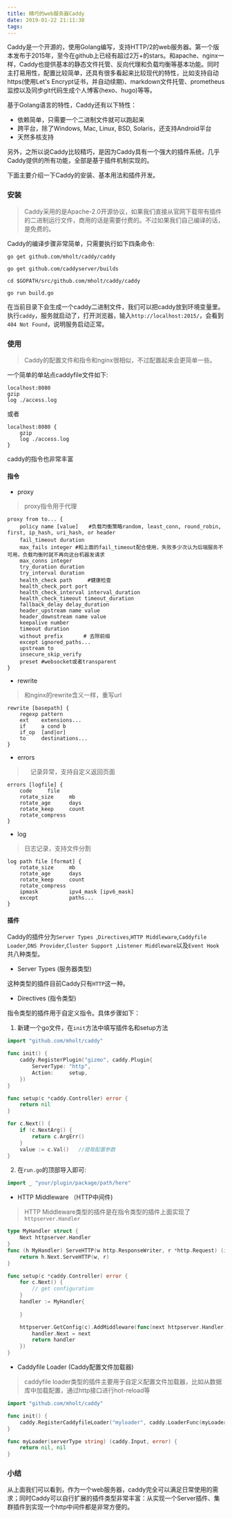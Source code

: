 ```yaml
---
title: 精巧的web服务器Caddy
date: 2019-01-22 21:11:38
tags:
---
```


Caddy是一个开源的，使用Golang编写，支持HTTP/2的web服务器。第一个版本发布于2015年，至今在github上已经有超过2万+的stars。和apache、nginx一样，Caddy也提供基本的静态文件托管、反向代理和负载均衡等基本功能。同时主打易用性，配置比较简单，还具有很多看起来比较现代的特性，比如支持自动https(使用Let's Encrypt证书，并自动续期)、markdown文件托管、prometheus监控以及同步git代码生成个人博客(hexo、hugo)等等。

基于Golang语言的特性，Caddy还有以下特性：

- 依赖简单，只需要一个二进制文件就可以跑起来
- 跨平台，除了Windows, Mac, Linux, BSD, Solaris，还支持Android平台
- 天然多核支持

另外，之所以说Caddy比较精巧，是因为Caddy具有一个强大的插件系统，几乎Caddy提供的所有功能，全部是基于插件机制实现的。

下面主要介绍一下Caddy的安装、基本用法和插件开发。

### 安装

> Caddy采用的是Apache-2.0开源协议，如果我们直接从官网下载带有插件的二进制运行文件，商用的话是需要付费的。不过如果我们自己编译的话，是免费的。

Caddy的编译步骤非常简单，只需要执行如下四条命令:
```shell
go get github.com/mholt/caddy/caddy

go get github.com/caddyserver/builds

cd $GOPATH/src/github.com/mholt/caddy/caddy

go run build.go
```
在当前目录下会生成一个caddy二进制文件，我们可以把caddy放到环境变量里。执行```caddy```，服务就启动了，打开浏览器，输入```http://localhost:2015/```，会看到```404 Not Found```，说明服务启动正常。

### 使用

> Caddy的配置文件和指令和nginx很相似，不过配置起来会更简单一些。

一个简单的单站点caddyfile文件如下:
```nginx
localhost:8080
gzip
log ./access.log
```
或者
```nginx
localhost:8080 {
    gzip
    log ./access.log
}
```
caddy的指令也非常丰富
#### 指令

- proxy
> proxy指令用于代理
```nginx
proxy from to... {
	policy name [value]　　#负载均衡策略random, least_conn, round_robin, first, ip_hash, uri_hash, or header
	fail_timeout duration　
	max_fails integer #和上面的fail_timeout配合使用，失败多少次认为后端服务不可用，负载均衡时就不再向这台机器发请求
	max_conns integer
	try_duration duration
	try_interval duration
	health_check path　　　#健康检查
	health_check_port port
	health_check_interval interval_duration
	health_check_timeout timeout_duration
	fallback_delay delay_duration
	header_upstream name value
	header_downstream name value
	keepalive number
	timeout duration
	without prefix　　　　# 去除前缀
	except ignored_paths...
	upstream to
	insecure_skip_verify
	preset #websocket或者transparent
}
```

- rewrite
> 和nginx的rewrite含义一样，重写url
```nginx
rewrite [basepath] {
	regexp pattern
	ext    extensions...
	if     a cond b
	if_op  [and|or]
	to     destinations...
}
```

- errors
>　记录异常，支持自定义返回页面
```nginx
errors [logfile] {
	code     file
	rotate_size     mb
	rotate_age      days
	rotate_keep     count
	rotate_compress
}
```

- log
> 日志记录，支持文件分割
```nginx
log path file [format] {
	rotate_size     mb
	rotate_age      days
	rotate_keep     count
	rotate_compress
	ipmask          ipv4_mask [ipv6_mask]
	except          paths...
}
```


#### 插件

Caddy的插件分为```Server Types ```,```Directives```,```HTTP Middleware```,```Caddyfile Loader```,```DNS Provider```,```Cluster Support ```,```Listener Middleware```以及```Event Hook```共八种类型。

- Server Types (服务器类型)

这种类型的插件目前Caddy只有```HTTP```这一种。

- Directives (指令类型)

指令类型的插件用于自定义指令。具体步骤如下：
1. 新建一个go文件，在```init```方法中填写插件名和setup方法
```go
import "github.com/mholt/caddy"

func init() {
	caddy.RegisterPlugin("gizmo", caddy.Plugin{
		ServerType: "http",
		Action:     setup,
	})
}
```
```go
func setup(c *caddy.Controller) error {
	return nil
}
```
```go
for c.Next() {              
    if !c.NextArg() {      
        return c.ArgErr()   
    }
    value := c.Val()   //提取配置参数    
}
```
2. 在```run.go```的顶部导入即可:

```go
import _ "your/plugin/package/path/here"
```

- HTTP Middleware （HTTP中间件)
> HTTP Middleware类型的插件是在指令类型的插件上面实现了```httpserver.Handler```
```go
type MyHandler struct {
	Next httpserver.Handler
}
func (h MyHandler) ServeHTTP(w http.ResponseWriter, r *http.Request) (int, error) {
	return h.Next.ServeHTTP(w, r)
}
```

```go
func setup(c *caddy.Controller) error {
	for c.Next() {
		// get configuration
	}
	handler := MyHandler{
		
	}

	httpserver.GetConfig(c).AddMiddleware(func(next httpserver.Handler) httpserver.Handler {
		handler.Next = next
		return handler
	})
}

```

- Caddyfile Loader (Caddy配置文件加载器)
> caddyfile loader类型的插件主要用于自定义配置文件加载器，比如从数据库中加载配置，通过http接口进行hot-reload等

```go
import "github.com/mholt/caddy"

func init() {
	caddy.RegisterCaddyfileLoader("myloader", caddy.LoaderFunc(myLoader))
}

func myLoader(serverType string) (caddy.Input, error) {
	return nil, nil
}
```

### 小结
从上面我们可以看到，作为一个web服务器，caddy完全可以满足日常使用的需求；同时Caddy可以自行扩展的插件类型非常丰富：从实现一个Server插件、集群插件到实现一个http中间件都是非常方便的。




